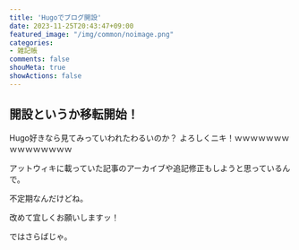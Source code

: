 ```yaml
---
title: 'Hugoでブログ開設'
date: 2023-11-25T20:43:47+09:00
featured_image: "/img/common/noimage.png"
categories:
- 雑記帳
comments: false
shouMeta: true
showActions: false
---
```


## 開設というか移転開始！

Hugo好きなら見てみっていわれたわるいのか？
よろしくニキ！ｗｗｗｗｗｗｗｗｗｗｗｗｗｗｗ

アットウィキに載っていた記事のアーカイブや追記修正もしようと思っているんで。

不定期なんだけどね。

改めて宜しくお願いしますッ！

ではさらばじゃ。
